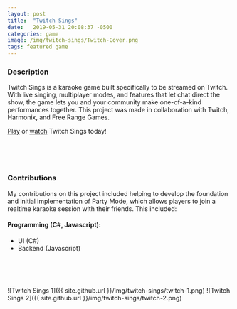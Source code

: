 ```yaml
---
layout: post
title:  "Twitch Sings"
date:   2019-05-31 20:08:37 -0500
categories: game
image: /img/twitch-sings/Twitch-Cover.png
tags: featured game
---
```

### Description
Twitch Sings is a karaoke game built specifically to be streamed on Twitch. With live singing, multiplayer modes, and features that let chat direct the show, the game lets you and your community make one-of-a-kind performances together. This project was made in collaboration with Twitch, Harmonix, and Free Range Games.

[Play](https://www.twitch.tv/sings/en-gb/download/) or [watch](https://www.twitch.tv/directory/game/Twitch%20Sings) Twitch Sings today!

<div style = "height:50px"></div>

### Contributions
My contributions on this project included helping to develop the foundation and initial implementation of Party Mode, which allows players to join a realtime karaoke session with their friends. This included:

#### Programming (C#, Javascript):
* UI (C#)
* Backend (Javascript)

<div style = "height:50px"></div>

![Twitch Sings 1]({{ site.github.url }}/img/twitch-sings/twitch-1.png)
![Twitch Sings 2]({{ site.github.url }}/img/twitch-sings/twitch-2.png)
